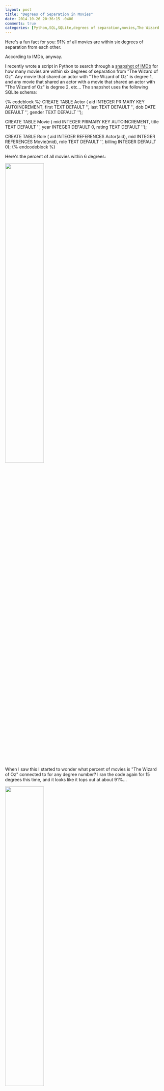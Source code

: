 ```yaml
---
layout: post
title: "Degrees of Separation in Movies"
date: 2014-10-26 20:36:15 -0400
comments: true
categories: [Python,SQL,SQLite,degrees of separation,movies,The Wizard of Oz,Nicolas Cage,Homestuck]
---
```


Here's a fun fact for you: 91% of all movies are within six degrees of separation from each other.

According to IMDb, anyway.

I recently wrote a script in Python to search through a [snapshot of IMDb](http://www.imdb.com/interfaces) for how many movies are within six degrees of separation from "The Wizard of Oz". Any movie that shared an actor with "The Wizard of Oz" is degree 1, and any movie that shared an actor with a movie that shared an actor with "The Wizard of Oz" is degree 2, etc... The snapshot uses the following SQLite schema:

{% codeblock %}
CREATE TABLE Actor (
    aid INTEGER PRIMARY KEY AUTOINCREMENT,
    first TEXT DEFAULT '',
    last TEXT DEFAULT '',
    dob DATE DEFAULT '',
    gender TEXT DEFAULT '');

CREATE TABLE Movie (
    mid INTEGER PRIMARY KEY AUTOINCREMENT,
    title TEXT DEFAULT '',
    year INTEGER DEFAULT 0,
    rating TEXT DEFAULT '');

CREATE TABLE Role (
    aid INTEGER REFERENCES Actor(aid),
    mid INTEGER REFERENCES Movie(mid),
    role TEXT DEFAULT '',
    billing INTEGER DEFAULT 0);
{% endcodeblock %}

Here's the percent of all movies within 6 degrees:

<img src="{{ root_url }}/images/2014-10-26-degrees-of-separation-in-movies/fig1.png" style="width:50%; height:50%"/>

When I saw this I started to wonder what percent of movies is "The Wizard of Oz" connected to for any degree number? I ran the code again for 15 degrees this time, and it looks like it tops out at about 91%...

<img src="{{ root_url }}/images/2014-10-26-degrees-of-separation-in-movies/fig2.png" style="width:50%; height:50%"/>

Well that's cool I guess, but let's look at other movies! I'm sure you're all wondering how well connected Nicolas Cage is – I have a bit of a soft spot for [Con Air](http://www.mspaintadventures.com/?s=6&p=003831).

<img src="{{ root_url }}/images/2014-10-26-degrees-of-separation-in-movies/fig3.png" style="width:50%; height:50%"/>

After looking around at a few other movies, it seems like all of them top out at 91% after degree 4 or so. I guess this means that 9% of the movies on IMDb star actors who are not even remotely famous. You can find my code [here](https://github.com/stevengt/Misc.-Small-Projects/blob/master/degreesOfSeparation.py), let me know if you find any other cool trends!

<img src="{{ root_url }}/images/2014-10-26-degrees-of-separation-in-movies/cage.jpg" style="width:40%"/>


